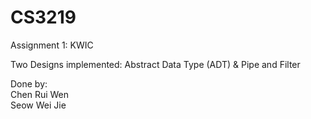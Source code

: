 # CS3219
Assignment 1: KWIC

Two Designs implemented: Abstract Data Type (ADT) & Pipe and Filter

Done by: <br>
Chen Rui Wen <br> 
Seow Wei Jie
